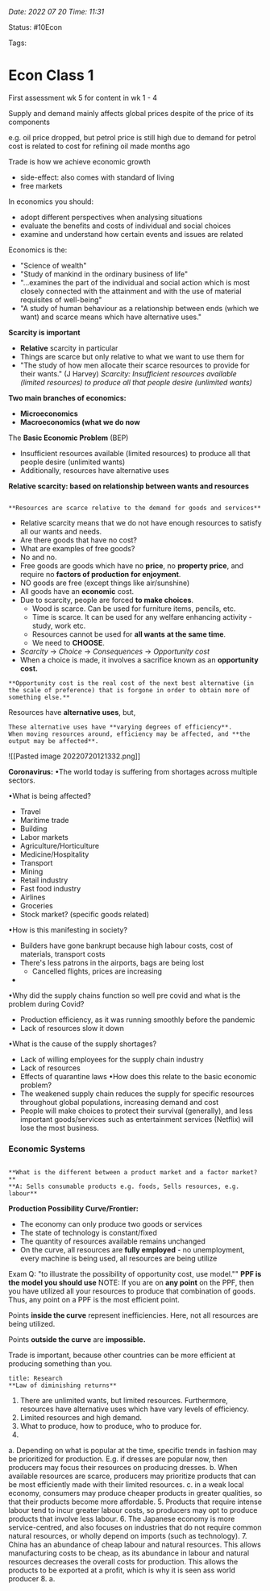 *Date: 2022 07 20 Time: 11:31*

Status: #10Econ

Tags:

# Econ Class 1

First assessment wk 5 for content in wk 1 - 4

Supply and demand mainly affects global prices despite of the price of its components

e.g. oil price dropped, but petrol price is still high
	due to demand for petrol
	cost is related to cost for refining oil made months ago

Trade is how we achieve economic growth
- side-effect: also comes with standard of living
- free markets

In economics you should:
- adopt different perspectives when analysing situations
- evaluate the benefits and costs of individual and social choices
- examine and understand how certain events and issues are related

Economics is the:
- "Science of wealth"
- "Study of mankind in the ordinary business of life"
- "...examines the part of the individual and social action which is most closely connected with the attainment and with the use of material requisites of well-being"
- "A study of human behaviour as a relationship between ends (which we want) and scarce means which have alternative uses."

**Scarcity is important**
- **Relative** scarcity in particular
- Things are scarce but only relative to what we want to use them for
- "The study of how men allocate their scarce resources to provide for their wants." (J Harvey)
*Scarcity: Insufficient resources available (limited resources) to produce all that people desire (unlimited wants)*

**Two main branches of economics:**
- **Microeconomics**
- **Macroeconomics (what we do now**

The **Basic Economic Problem** (BEP) 
- Insufficient resources available (limited resources) to produce all that people desire (unlimited wants)
- Additionally, resources have alternative uses

**Relative scarcity: based on relationship between wants and resources**

```ad-important

**Resources are scarce relative to the demand for goods and services**
```
- Relative scarcity means that we do not have enough resources to satisfy all our wants and needs.
- Are there goods that have no cost?
- What are examples of free goods?
- No and no.
- Free goods are goods which have no **price**, no **property price**, and require no **factors of production for enjoyment**.
- NO goods are free (except things like air/sunshine)
- All goods have an **economic** cost.
- Due to scarcity, people are forced **to make choices**.
	- Wood is scarce. Can be used for furniture items, pencils, etc.
	- Time is scarce. It can be used for any welfare enhancing activity - study, work etc.
	- Resources cannot be used for **all wants** **at the same time**.
	- We need to **CHOOSE**.
- *Scarcity* -> *Choice* -> *Consequences*
												-> *Opportunity cost*
- When a choice is made, it involves a sacrifice known as an **opportunity cost.**
```ad-important
**Opportunity cost is the real cost of the next best alternative (in the scale of preference) that is forgone in order to obtain more of something else.**

```

Resources have **alternative uses**, but,
```ad-important
These alternative uses have **varying degrees of efficiency**.
When moving resources around, efficiency may be affected, and **the output may be affected**.
```
![[Pasted image 20220720121332.png]]

**Coronavirus:**
•The world today is suffering from shortages across multiple sectors.

•What is being affected?
- Travel
- Maritime trade
- Building
- Labor markets
- Agriculture/Horticulture
- Medicine/Hospitality
- Transport
- Mining
- Retail industry
- Fast food industry
- Airlines
- Groceries
- Stock market? (specific goods related)

•How is this manifesting in society?
- Builders have gone bankrupt because high labour costs, cost of materials, transport costs
- There's less patrons in the airports, bags are being lost
	- Cancelled flights, prices are increasing
- 

•Why did the supply chains function so well pre covid and what is the problem during Covid?
- Production efficiency, as it was running smoothly before the pandemic
- Lack of resources slow it down

•What is the cause of the supply shortages?
- Lack of willing employees for the supply chain industry
- Lack of resources
- Effects of quarantine laws
•How does this relate to the basic economic problem?
- The weakened supply chain reduces the supply for specific resources throughout global populations, increasing demand and cost
- People will make choices to protect their survival (generally), and less important goods/services such as entertainment services (Netflix) will lose the most business.

### Economic Systems
```ad-important

**What is the different between a product market and a factor market?**
**A: Sells consumable products e.g. foods, Sells resources, e.g. labour**
```
**Production Possibility Curve/Frontier:**
- The economy can only produce two goods or services
- The state of technology is constant/fixed
- The quantity of resources available remains unchanged
- On the curve, all resources are **fully employed** - no unemployment, every machine is being used, all resources are being utilize

Exam Q: "to illustrate the possibility of opportunity cost, use model.""
**PPF is the model you should use**
NOTE: If you are on **any point** on the PPF, then you have utilized all your resources to produce that combination of goods. Thus, any point on a PPF is the most efficient point.

Points **inside the curve** represent inefficiencies. Here, not all resources are being utilized.

Points **outside the curve** are **impossible.**

Trade is important, because other countries can be more efficient at producing something than you.

```ad-question
title: Research
**Law of diminishing returns**
```


1. There are unlimited wants, but limited resources. Furthermore, resources have alternative uses which have vary levels of efficiency.
2. Limited resources and high demand.
3. What to produce, how to produce, who to produce for.
4. 
a. Depending on what is popular at the time, specific trends in fashion may be prioritized for production. E.g. if dresses are popular now, then producers may focus their resources on producing dresses.
b. When available resources are scarce, producers may prioritize products that can be most efficiently made with their limited resources.
c. in a weak local economy, consumers may produce cheaper products in greater qualities, so that their products become more affordable.
5. Products that require intense labour tend to incur greater labour costs, so producers may opt to produce products that involve less labour.
6. The Japanese economy is more service-centred, and also focuses on industries that do not require common natural resources, or wholly depend on imports (such as technology).
7. China has an abundance of cheap labour and natural resources. This allows manufacturing costs to be cheap, as its abundance in labour and natural resources decreases the overall costs for production. This allows the products to be exported at a profit, which is why it is seen ass world producer
8. 
a. 

